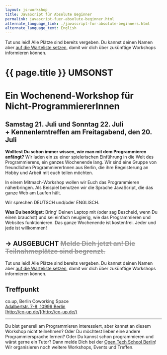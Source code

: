 ```yaml
---
layout: js-workshop
title: JavaScript für Absolute Beginner
permalink: javascript-fuer-absolute-beginner.html
alternate_language_link: ./javascript-for-absolute-beginners.html
alternate_language_text: English
---
```


<div class="announcement">Tut uns leid! Alle Plätze sind bereits vergeben. Du kannst deinen Namen aber <a href="https://docs.google.com/spreadsheet/viewform?formkey=dFdOY0NHNDRlc2dIbDF2YW55UWNEYmc6MQ">auf die Warteliste setzen</a>, damit wir dich über zukünftige Workshops informieren können.</div>

# {{ page.title }} <span class="highlight">UMSONST</span>

<h1 class="subtitle">Ein <strong>Wochenend-Workshop</strong> für Nicht-ProgrammiererInnen</h1>

## Samstag 21. Juli und Sonntag 22. Juli<br /> <span class="subtitle">+ Kennenlerntreffen am Freitagabend, den  20. Juli</span>

**Wolltest Du schon immer wissen, wie man mit dem Programmieren anfängt?** Wir laden ein zu einer spielerischen Einführung in die Welt des Programmierens, ein ganzes Wochenende lang. Wir sind eine Gruppe von freundlichen ProgrammiererInnen aus Berlin, die ihre Begeisterung an Hobby und Arbeit mit euch teilen möchten.

In einem Mitmach-Workshop wollen wir Euch das Programmieren näherbringen. Als Beispiel benutzen wir die Sprache JavaScript, die das ganze Web am Laufen hält.

Wir sprechen DEUTSCH und/oder ENGLISCH.

**Was Du benötigst:** Bring’ Deinen Laptop mit (oder sag Bescheid, wenn Du einen brauchst) und sei einfach neugierig, wie das Programmieren und Websites funktionieren. Das ganze Wochenende ist kostenfrei. Jeder und jede ist willkommen!

## → <span class="highlight">AUSGEBUCHT</span> <span style="text-decoration: line-through; color: #999;">Melde Dich jetzt an! Die Teilnahmeplätze sind begrenzt.</span>

Tut uns leid! Alle Plätze sind bereits vergeben. Du kannst deinen Namen aber [auf die Warteliste setzen](https://docs.google.com/spreadsheet/viewform?formkey=dFdOY0NHNDRlc2dIbDF2YW55UWNEYmc6MQ), damit wir dich über zukünftige Workshops informieren können.

## Treffpunkt

co.up, Berlin Coworking Space<br />
[Adalbertstr. 7-8, 10999 Berlin](https://maps.google.com/maps?f=q&source=s_q&hl=en&geocode=&q=Adalbertstra%C3%9Fe+7,+10999+Berlin,+Germany&sll=52.549636,13.666992&sspn=0.901874,1.851196&ie=UTF8&hq=&hnear=Adalbertstra%C3%9Fe+7,+Kreuzberg+10999+Berlin,+Germany&z=16)<br />
[http://co-up.de/](http://co-up.de/)

--------------------

Du bist generell am Programmieren interessiert, aber kannst an diesem Workshop nicht teilnehmen? Oder Du möchtest lieber eine andere Programmiersprache lernen? Oder Du kannst schon programmieren und wärst gerne ein Tutor? Dann melde Dich bei der [Open Tech School Berlin](http://opentechschool.org)! Wir organisieren noch weitere Workshops, Events und Treffen.
